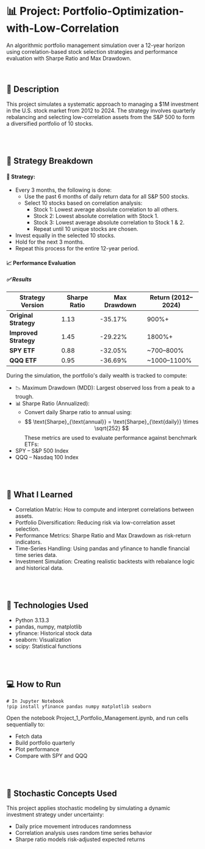 # 📊 Project: Portfolio-Optimization-with-Low-Correlation 
An algorithmic portfolio management simulation over a 12-year horizon using correlation-based stock selection strategies and performance evaluation with Sharpe Ratio and Max Drawdown.

<br>

## 🧠 Description
This project simulates a systematic approach to managing a $1M investment in the U.S. stock market from 2012 to 2024. The strategy involves quarterly rebalancing and selecting low-correlation assets from the S&P 500 to form a diversified portfolio of 10 stocks.

<br><br>

##  🧩 Strategy Breakdown
#### 📅 Strategy:
- Every 3 months, the following is done:
  - Use the past 6 months of daily return data for all S&P 500 stocks.
  - Select 10 stocks based on correlation analysis:
    - Stock 1: Lowest average absolute correlation to all others.
    - Stock 2: Lowest absolute correlation with Stock 1.
    - Stock 3: Lowest average absolute correlation to Stock 1 & 2.
    - Repeat until 10 unique stocks are chosen.
- Invest equally in the selected 10 stocks.
- Hold for the next 3 months.
- Repeat this process for the entire 12-year period.

#### 📈 Performance Evaluation
##### ✅ Results
| Strategy Version       | Sharpe Ratio | Max Drawdown | Return (2012–2024) |
|------------------------|--------------|--------------|--------------------|
| **Original Strategy**  | 1.13         | -35.17%      | 900%+              |
| **Improved Strategy**  | 1.45         | -29.22%      | 1800%+             |
| **SPY ETF**            | 0.88         | -32.05%      | ~700–800%          |
| **QQQ ETF**            | 0.95         | -36.69%      | ~1000–1100%        |


During the simulation, the portfolio's daily wealth is tracked to compute:
- 📉 Maximum Drawdown (MDD): Largest observed loss from a peak to a trough.
- 📊 Sharpe Ratio (Annualized):
  - Convert daily Sharpe ratio to annual using:
  - $$ \text{Sharpe}_{\text{annual}} = \text{Sharpe}_{\text{daily}} \times \sqrt{252} $$
These metrics are used to evaluate performance against benchmark ETFs:
- SPY – S&P 500 Index
- QQQ – Nasdaq 100 Index


<br><br>

## 🧮 What I Learned
- Correlation Matrix: How to compute and interpret correlations between assets.
- Portfolio Diversification: Reducing risk via low-correlation asset selection.
- Performance Metrics: Sharpe Ratio and Max Drawdown as risk-return indicators.
- Time-Series Handling: Using pandas and yfinance to handle financial time series data.
- Investment Simulation: Creating realistic backtests with rebalance logic and historical data.

<br><br>

## 🔧 Technologies Used
- Python 3.13.3
- pandas, numpy, matplotlib
- yfinance: Historical stock data
- seaborn: Visualization
- scipy: Statistical functions

<br><br>

## 💻 How to Run

    # In Jupyter Notebook
    !pip install yfinance pandas numpy matplotlib seaborn
Open the notebook Project_1_Portfolio_Management.ipynb, and run cells sequentially to:
- Fetch data
- Build portfolio quarterly
- Plot performance
- Compare with SPY and QQQ

<br><br>

## 🧠 Stochastic Concepts Used
This project applies stochastic modeling by simulating a dynamic investment strategy under uncertainty:
- Daily price movement introduces randomness
- Correlation analysis uses random time series behavior
- Sharpe ratio models risk-adjusted expected returns
